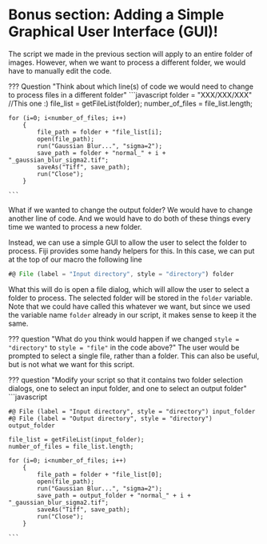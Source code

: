 # Bonus section: Adding a Simple  Graphical User Interface (GUI)!

The script we made in the previous section will apply to an entire folder of images. However, when we want to process a different folder, we would have to manually edit the code.

??? Question "Think about which line(s) of code we would need to change to process files in a different folder"
    ```javascript
    folder = "XXX/XXX/XXX"  //This one :)
    file_list = getFileList(folder);
    number_of_files = file_list.length;

    for (i=0; i<number_of_files; i++)
        {
            file_path = folder + "file_list[i];
            open(file_path);
            run("Gaussian Blur...", "sigma=2");
            save_path = folder + "normal_" + i + "_gaussian_blur_sigma2.tif";
            saveAs("Tiff", save_path);
            run("Close");
        }

    ```

What if we wanted to change the output folder? We would have to change another line of code. And we would have to do both of these things every time we wanted to process a new folder.

Instead, we can use a simple GUI to allow the user to select the folder to process. Fiji provides some handy helpers for this. In this case, we can put at the top of our macro the following line

```javascript
#@ File (label = "Input directory", style = "directory") folder
```

What this will do is open a file dialog, which will allow the user to select a folder to process. The selected folder will be stored in the `folder` variable. Note that we could have called this whatever we want, but since we used the variable name `folder` already in our script, it makes sense to keep it the same.

??? question "What do you think would happen if we changed `style = "directory"` to `style = "file"` in the code above?"
    The user would be prompted to select a single file, rather than a folder. This can also be useful, but is not what we want for this script.


??? question "Modify your script so that it contains two folder selection dialogs, one to select an input folder, and one to select an output folder"
    ```javascript

    #@ File (label = "Input directory", style = "directory") input_folder
    #@ File (label = "Output directory", style = "directory") output_folder

    file_list = getFileList(input_folder);
    number_of_files = file_list.length;

    for (i=0; i<number_of_files; i++)
        {
            file_path = folder + "file_list[0];
            open(file_path);
            run("Gaussian Blur...", "sigma=2");
            save_path = output_folder + "normal_" + i + "_gaussian_blur_sigma2.tif";
            saveAs("Tiff", save_path);
            run("Close");
        }

    ```
